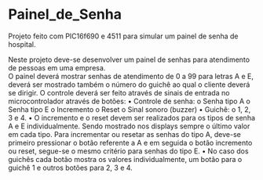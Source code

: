 # Painel_de_Senha
Projeto feito com PIC16f690 e 4511 para simular um painel de senha de hospital.


 Neste projeto deve-se desenvolver um painel de senhas para atendimento de pessoas em uma empresa.
 </br>
             O painel deverá mostrar senhas de atendimento de 0 a 99 para letras A e E, deverá ser mostrado também o número do guichê ao qual o cliente deverá se dirigir.
             O controle deverá ser feito através de sinais de entrada no microcontrolador através de botões:
•	Controle de senha:
o	Senha tipo A
o	Senha tipo E
o	Incremento
o	Reset 
o	Sinal sonoro (buzzer)
•	Guichê:
o	1, 2, 3 e 4.
•	O incremento e o reset devem ser realizados para os tipos de senha A e E individualmente. Sendo mostrado nos displays sempre o último valor em cada tipo. Para incrementar ou resetar as senhas do tipo A, deve-se primeiro pressionar o botão referente a A e em seguida o botão incremento ou reset, segue-se o mesmo critério para senhas do tipo E.
•	No caso dos guichês cada botão mostra os valores individualmente, um botão para o guichê 1 e outros botões para 2, 3 e 4.

